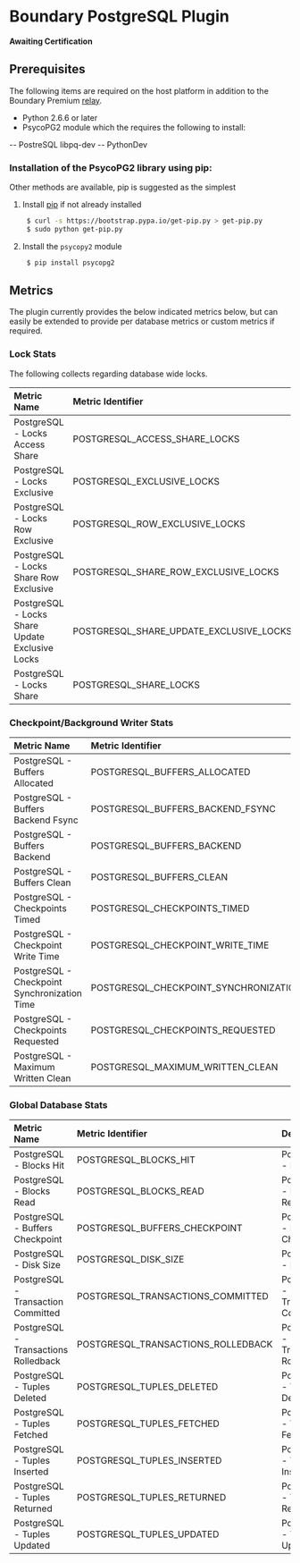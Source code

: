Boundary PostgreSQL Plugin
==========================

**Awaiting Certification**

Prerequisites
-------------
The following items are required on the host platform in addition to the Boundary Premium [relay](http://premium-support.boundary.com/customer/portal/articles/1635550-plugins---how-to).
* Python 2.6.6 or later
* PsycoPG2 module which the requires the following to install: 

-- PostreSQL libpq-dev 
-- PythonDev 

### Installation of the PsycoPG2 library using pip:
Other methods are available, pip is suggested as the simplest
1. Install [pip](http://pip.readthedocs.org/en/latest/installing.html) if not already installed

     ```bash
      $ curl -s https://bootstrap.pypa.io/get-pip.py > get-pip.py
      $ sudo python get-pip.py
     ```
2. Install the `psycopy2` module

     ```bash
      $ pip install psycopg2
     ```

## Metrics
The plugin currently provides the below indicated metrics below, but can easily be extended to provide per database metrics or custom metrics if required.

### Lock Stats
The following collects regarding database wide locks.

|Metric Name                                    |Metric Identifier                            |Description                                    |
|:----------------------------------------------|:--------------------------------------------|:----------------------------------------------|
|PostgreSQL - Locks Access Share                |POSTGRESQL\_ACCESS\_SHARE\_LOCKS             |PostgreSQL - Locks Access Share                |
|PostgreSQL - Locks Exclusive                   |POSTGRESQL\_EXCLUSIVE\_LOCKS                 |PostgreSQL - Locks Exclusive                   |
|PostgreSQL - Locks Row Exclusive               |POSTGRESQL\_ROW\_EXCLUSIVE\_LOCKS            |PostgreSQL - Locks Row Exclusive               |
|PostgreSQL - Locks Share Row Exclusive         |POSTGRESQL\_SHARE\_ROW\_EXCLUSIVE\_LOCKS     |PostgreSQL - Locks Share Row Exclusive         |
|PostgreSQL - Locks Share Update Exclusive Locks|POSTGRESQL\_SHARE\_UPDATE\_EXCLUSIVE\_LOCKS  |PostgreSQL - Locks Share Update Exclusive Locks|
|PostgreSQL - Locks Share                       |POSTGRESQL\_SHARE\_LOCKS                     |PostgreSQL - Locks Share                       |


### Checkpoint/Background Writer Stats

|Metric Name                                    |Metric Identifier                            |Description                                    |
|:----------------------------------------------|:--------------------------------------------|:----------------------------------------------|
|PostgreSQL - Buffers Allocated                 |POSTGRESQL\_BUFFERS\_ALLOCATED               |PostgreSQL Buffers Allocated                   |
|PostgreSQL - Buffers Backend Fsync             |POSTGRESQL\_BUFFERS\_BACKEND\_FSYNC          |PostgreSQL - Buffers Backend Fsync             |
|PostgreSQL - Buffers Backend                   |POSTGRESQL\_BUFFERS\_BACKEND                 |PostgreSQL - Buffers Backend                   |
|PostgreSQL - Buffers Clean                     |POSTGRESQL\_BUFFERS\_CLEAN                   |PostgreSQL - Buffers Clean                     |
|PostgreSQL - Checkpoints Timed                 |POSTGRESQL\_CHECKPOINTS\_TIMED               |PostgreSQL - Checkpoints Timed                 |
|PostgreSQL - Checkpoint Write Time             |POSTGRESQL\_CHECKPOINT\_WRITE\_TIME          |PostgreSQL Checkpoint Write Time               |
|PostgreSQL - Checkpoint Synchronization Time   |POSTGRESQL\_CHECKPOINT\_SYNCHRONIZATION\_TIME|PostgreSQL - Checkpoint Synchronization Time   |
|PostgreSQL - Checkpoints Requested             |POSTGRESQL\_CHECKPOINTS\_REQUESTED           |PostgreSQL - Checkpoints Requested             |
|PostgreSQL - Maximum Written Clean             |POSTGRESQL\_MAXIMUM\_WRITTEN\_CLEAN          |PostgreSQL - Maximum Written Clean             |

### Global Database Stats

|Metric Name                                    |Metric Identifier                            |Description                                    |
|:----------------------------------------------|:--------------------------------------------|:----------------------------------------------|
|PostgreSQL - Blocks Hit                        |POSTGRESQL\_BLOCKS\_HIT                      |PostgreSQL - Blocks Hit                        |
|PostgreSQL - Blocks Read                       |POSTGRESQL\_BLOCKS\_READ                     |PostgreSQL - Blocks Read                       |
|PostgreSQL - Buffers Checkpoint                |POSTGRESQL\_BUFFERS\_CHECKPOINT              |PostgreSQL - Buffers Checkpoint                |
|PostgreSQL - Disk Size                         |POSTGRESQL\_DISK\_SIZE                       |PostgreSQL - Disk Size                         |
|PostgreSQL - Transaction Committed             |POSTGRESQL\_TRANSACTIONS\_COMMITTED          |PostgreSQL - Transaction Committed             |
|PostgreSQL - Transactions Rolledback           |POSTGRESQL\_TRANSACTIONS\_ROLLEDBACK         |PostgreSQL - Transactions Rolledback           |
|PostgreSQL - Tuples Deleted                    |POSTGRESQL\_TUPLES\_DELETED                  |PostgreSQL - Tuples Deleted                    |
|PostgreSQL - Tuples Fetched                    |POSTGRESQL\_TUPLES\_FETCHED                  |PostgreSQL - Tuples Fetched                    |
|PostgreSQL - Tuples Inserted                   |POSTGRESQL\_TUPLES\_INSERTED                 |PostgreSQL - Tuples Inserted                   |
|PostgreSQL - Tuples Returned                   |POSTGRESQL\_TUPLES\_RETURNED                 |PostgreSQL - Tuples Returned                   |
|PostgreSQL - Tuples Updated                    |POSTGRESQL\_TUPLES\_UPDATED                  |PostgreSQL - Tuples Updated                    |
